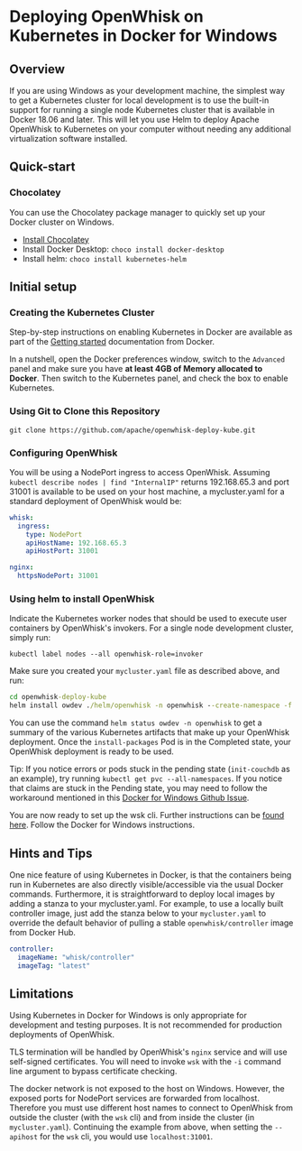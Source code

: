<!--
#
# Licensed to the Apache Software Foundation (ASF) under one or more
# contributor license agreements.  See the NOTICE file distributed with
# this work for additional information regarding copyright ownership.
# The ASF licenses this file to You under the Apache License, Version 2.0
# (the "License"); you may not use this file except in compliance with
# the License.  You may obtain a copy of the License at
#
#     http://www.apache.org/licenses/LICENSE-2.0
#
# Unless required by applicable law or agreed to in writing, software
# distributed under the License is distributed on an "AS IS" BASIS,
# WITHOUT WARRANTIES OR CONDITIONS OF ANY KIND, either express or implied.
# See the License for the specific language governing permissions and
# limitations under the License.
#
-->

# Deploying OpenWhisk on Kubernetes in Docker for Windows

## Overview

If you are using Windows as your development machine, the simplest way
to get a Kubernetes cluster for local development is to use the
built-in support for running a single node Kubernetes cluster that is
available in Docker 18.06 and later. This will let you use Helm to
deploy Apache OpenWhisk to Kubernetes on your computer without needing
any additional virtualization software installed.

## Quick-start

### Chocolatey

You can use the Chocolatey package manager to quickly set up your Docker
cluster on Windows.

- [Install Chocolatey](https://chocolatey.org/install)
- Install Docker Desktop: `choco install docker-desktop`
- Install helm: `choco install kubernetes-helm`

## Initial setup

### Creating the Kubernetes Cluster

Step-by-step instructions on enabling Kubernetes in Docker are
available as part of the
[Getting started](https://docs.docker.com/docker-for-windows/#kubernetes)
documentation from Docker.

In a nutshell, open the Docker preferences window, switch to the
`Advanced` panel and make sure you have **at least 4GB of Memory
allocated to Docker**. Then switch to the Kubernetes panel, and check
the box to enable Kubernetes.

### Using Git to Clone this Repository

`git clone https://github.com/apache/openwhisk-deploy-kube.git`

### Configuring OpenWhisk

You will be using a NodePort ingress to access OpenWhisk. Assuming
`kubectl describe nodes | find "InternalIP"` returns 192.168.65.3 and
port 31001 is available to be used on your host machine, a
mycluster.yaml for a standard deployment of OpenWhisk would be:

```yaml
whisk:
  ingress:
    type: NodePort
    apiHostName: 192.168.65.3
    apiHostPort: 31001

nginx:
  httpsNodePort: 31001
```

### Using helm to install OpenWhisk

Indicate the Kubernetes worker nodes that should be used to execute user
containers by OpenWhisk's invokers. For a single node development cluster,
simply run:

`kubectl label nodes --all openwhisk-role=invoker`

Make sure you created your
`mycluster.yaml` file as described above, and run:

```cmd
cd openwhisk-deploy-kube
helm install owdev ./helm/openwhisk -n openwhisk --create-namespace -f mycluster.yaml
```

You can use the command `helm status owdev -n openwhisk` to get a summary of the various
Kubernetes artifacts that make up your OpenWhisk deployment. Once the
`install-packages` Pod is in the Completed state, your OpenWhisk deployment
is ready to be used.

Tip: If you notice errors or pods stuck in the pending state (`init-couchdb`
as an example), try running `kubectl get pvc --all-namespaces`. If you notice
that claims are stuck in the Pending state, you may need to follow the
workaround mentioned in this [Docker for Windows Github Issue](https://github.com/docker/for-win/issues/1758#issuecomment-376054370).

You are now ready to set up the wsk cli. Further instructions can be
[found here](https://github.com/apache/openwhisk-deploy-kube#https://github.com/apache/openwhisk-deploy-kube#configure-the-wsk-cli).
Follow the Docker for Windows instructions.

## Hints and Tips

One nice feature of using Kubernetes in Docker, is that the
containers being run in Kubernetes are also directly
visible/accessible via the usual Docker commands. Furthermore, it is
straightforward to deploy local images by adding a stanza to your
mycluster.yaml. For example, to use a locally built controller image,
just add the stanza below to your `mycluster.yaml` to override the default
behavior of pulling a stable `openwhisk/controller` image from Docker Hub.

```yaml
controller:
  imageName: "whisk/controller"
  imageTag: "latest"
```

## Limitations

Using Kubernetes in Docker for Windows is only appropriate for development
and testing purposes. It is not recommended for production
deployments of OpenWhisk.

TLS termination will be handled by OpenWhisk's `nginx` service and
will use self-signed certificates. You will need to invoke `wsk` with
the `-i` command line argument to bypass certificate checking.

The docker network is not exposed to the host on Windows. However, the
exposed ports for NodePort services are forwarded from localhost.
Therefore you must use different host names to connect to OpenWhisk
from outside the cluster (with the `wsk` cli) and from inside the
cluster (in `mycluster.yaml`). Continuing the example from above,
when setting the `--apihost` for the `wsk` cli, you would use
`localhost:31001`.
